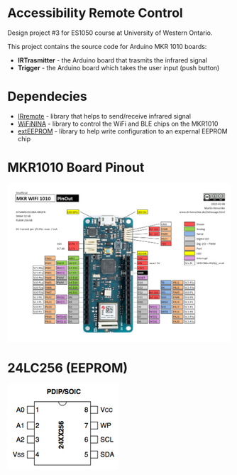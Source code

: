 # Accessibility Remote Control

Design project #3 for ES1050 course at University of Western Ontario.

This project contains the source code for Arduino MKR 1010 boards:
- **IRTrasmitter** - the Arduino board that trasmits the infrared signal
- **Trigger** - the Arduino board which takes the user input (push button)

# Dependecies

- [IRremote](https://github.com/z3t0/Arduino-IRremote) - library that helps to send/receive infrared signal 
- [WiFiNINA](https://www.arduino.cc/en/Reference/WiFiNINA) - library to control the WiFi and BLE chips on the MKR1010
- [extEEPROM](https://github.com/PaoloP74/extEEPROM) - library to help write configuration to an expernal EEPROM chip

# MKR1010 Board Pinout

![MKR1010 Board Pinout](./MKR_WiFi_1010_Pinout.jpg)

# 24LC256 (EEPROM)

![MKR1010 Board Pinout](./pinout-24LC256.png)
